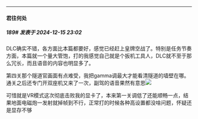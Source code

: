 ﻿
*****

####  君往何处  
##### 189#       发表于 2024-12-15 23:02

DLC确实不错，各方面比本篇都要好，感觉已经赶上皇牌空战了。特别是任务节奏方面，本篇就一个量大管饱，打的我感觉自己就是个扳机工具人，DLC就不至于那么冗长，而且语音的内容也明显多了。

第四关那个隧道官画面有点难受，我把gamma调最大才能看清隧道的墙壁在哪。通关之后还专门开双座机又来了一次，副驾的语音果然有意思<img src="https://static.saraba1st.com/image/smiley/face2017/068.png" referrerpolicy="no-referrer">

可惜就是VR模式这次彻底击败我的显卡了，本来第一关调低了还能顺畅一点，结果地面电磁炮一发射就掉帧到不行，正常打的时候各种高设置都没啥问题，怀疑还是显存不够


